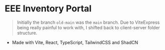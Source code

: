 # EEE Inventory Portal

> Initially the branch `old-main` was the `main` branch. Due to ViteExpress being really painful to work with, I shifted back to client-server folder structure.

- Made with Vite, React, TypeScript, TailwindCSS and ShadCN